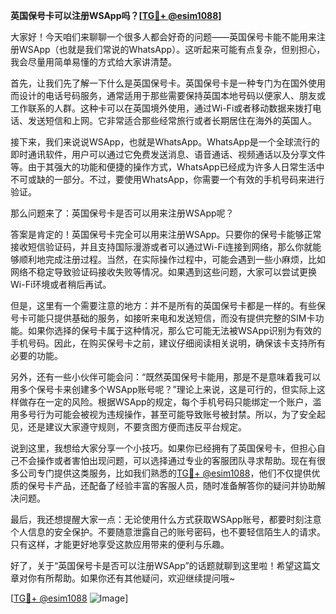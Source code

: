 **英国保号卡可以注册WSApp吗？[[TG💪+ @esim1088](https://t.me/s/esim1088)]**

大家好！今天咱们来聊聊一个很多人都会好奇的问题——英国保号卡能不能用来注册WSApp（也就是我们常说的WhatsApp）。这听起来可能有点复杂，但别担心，我会尽量用简单易懂的方式给大家讲清楚。

首先，让我们先了解一下什么是英国保号卡。英国保号卡是一种专门为在国外使用而设计的电话号码服务，通常适用于那些需要保持英国本地号码以便家人、朋友或工作联系的人群。这种卡可以在英国境外使用，通过Wi-Fi或者移动数据来拨打电话、发送短信和上网。它非常适合那些经常旅行或者长期居住在海外的英国人。

接下来，我们来说说WSApp，也就是WhatsApp。WhatsApp是一个全球流行的即时通讯软件，用户可以通过它免费发送消息、语音通话、视频通话以及分享文件等。由于其强大的功能和便捷的操作方式，WhatsApp已经成为许多人日常生活中不可或缺的一部分。不过，要使用WhatsApp，你需要一个有效的手机号码来进行验证。

那么问题来了：英国保号卡是否可以用来注册WSApp呢？

答案是肯定的！英国保号卡完全可以用来注册WSApp。只要你的保号卡能够正常接收短信验证码，并且支持国际漫游或者可以通过Wi-Fi连接到网络，那么你就能够顺利地完成注册过程。当然，在实际操作过程中，可能会遇到一些小麻烦，比如网络不稳定导致验证码接收失败等情况。如果遇到这些问题，大家可以尝试更换Wi-Fi环境或者稍后再试。

但是，这里有一个需要注意的地方：并不是所有的英国保号卡都是一样的。有些保号卡可能只提供基础的服务，如接听来电和发送短信，而没有提供完整的SIM卡功能。如果你选择的保号卡属于这种情况，那么它可能无法被WSApp识别为有效的手机号码。因此，在购买保号卡之前，建议仔细阅读相关说明，确保该卡支持所有必要的功能。

另外，还有一些小伙伴可能会问：“既然英国保号卡能用，那是不是意味着我可以用多个保号卡来创建多个WSApp账号呢？”理论上来说，这是可行的，但实际上这样做存在一定的风险。根据WSApp的规定，每个手机号码只能绑定一个账户，滥用多号行为可能会被视为违规操作，甚至可能导致账号被封禁。所以，为了安全起见，还是建议大家遵守规则，不要贪图方便而违反平台规定。

说到这里，我想给大家分享一个小技巧。如果你已经拥有了英国保号卡，但担心自己不会操作或者害怕出现问题，可以选择通过专业的客服团队寻求帮助。现在有很多公司专门提供这类服务，比如我们熟悉的[TG💪+ @esim1088](https://t.me/s/esim1088)，他们不仅提供优质的保号卡产品，还配备了经验丰富的客服人员，随时准备解答你的疑问并协助解决问题。

最后，我还想提醒大家一点：无论使用什么方式获取WSApp账号，都要时刻注意个人信息的安全保护。不要随意泄露自己的账号密码，也不要轻信陌生人的请求。只有这样，才能更好地享受这款应用带来的便利与乐趣。

好了，关于“英国保号卡是否可以注册WSApp”的话题就聊到这里啦！希望这篇文章对你有所帮助。如果你还有其他疑问，欢迎继续提问哦~

[[TG💪+ @esim1088](https://t.me/s/esim1088) ![Image](https://i.postimg.cc/4NQfJmqS/Snipaste-2025-05-13-00-14-12.png)]